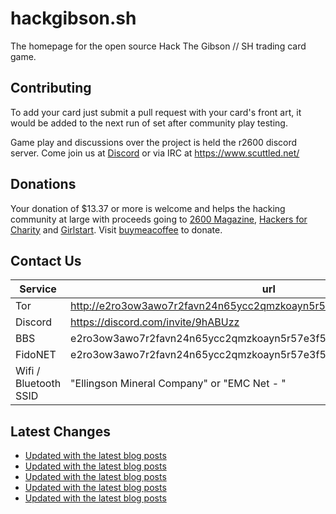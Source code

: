 # hackgibson.sh
The homepage for the open source Hack The Gibson // SH trading card game.


## Contributing

To add your card just submit a pull request with your card's front art, it would be added to the next run of set after community play testing.

Game play and discussions over the project is held the r2600 discord server. Come join us at [Discord](https://discord.com/invite/9hABUzz) or via IRC at https://www.scuttled.net/


## Donations

Your donation of $13.37 or more is welcome and helps the hacking community at large with proceeds going to [2600 Magazine](https://2600.com/), [Hackers for Charity](https://hackersforcharity.org) and [Girlstart](https://girlstart.org).  Visit [buymeacoffee](https://www.buymeacoffee.com/hackgibson.sh) to donate.


## Contact Us

Service | url
-|-
Tor | http://e2ro3ow3awo7r2favn24n65ycc2qmzkoayn5r57e3f56nvjwdcgg32ad.onion
Discord | https://discord.com/invite/9hABUzz
BBS | e2ro3ow3awo7r2favn24n65ycc2qmzkoayn5r57e3f56nvjwdcgg32ad.onion:23
FidoNET | e2ro3ow3awo7r2favn24n65ycc2qmzkoayn5r57e3f56nvjwdcgg32ad.onion:24554
Wifi / Bluetooth SSID | "Ellingson Mineral Company" or "EMC Net - <fidonet address>"

## Latest Changes
<!-- BLOG-POST-LIST:START -->
- [Updated with the latest blog posts](https://github.com/DFW2600/hackgibson.sh/commit/ae0d9a3ff1a06696f24632efb9dac7e07e0633ec)
- [Updated with the latest blog posts](https://github.com/DFW2600/hackgibson.sh/commit/dd2377a74e36845a9e72d7b9435fe1d3c37db3e5)
- [Updated with the latest blog posts](https://github.com/DFW2600/hackgibson.sh/commit/71396b6ebf2f5527f327b81e1ff5ab4f1b57474a)
- [Updated with the latest blog posts](https://github.com/DFW2600/hackgibson.sh/commit/89e577c6df97a9fe1b49c88707a66c4802770df1)
- [Updated with the latest blog posts](https://github.com/DFW2600/hackgibson.sh/commit/6a5e7fc99fec4e233008ffc3c92e8b6690120aa4)
<!-- BLOG-POST-LIST:END -->
